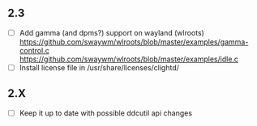 ## 2.3
- [ ] Add gamma (and dpms?) support on wayland (wlroots)
https://github.com/swaywm/wlroots/blob/master/examples/gamma-control.c
https://github.com/swaywm/wlroots/blob/master/examples/idle.c
- [ ] Install license file in /usr/share/licenses/clightd/

## 2.X

- [ ] Keep it up to date with possible ddcutil api changes

